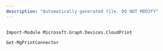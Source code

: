 ```yaml
---
description: "Automatically generated file. DO NOT MODIFY"
---
```


```powershellv1

Import-Module Microsoft.Graph.Devices.CloudPrint

Get-MgPrintConnector

```
